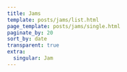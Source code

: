 ```yaml
---
title: Jams
template: posts/jams/list.html
page_template: posts/jams/single.html
paginate_by: 20
sort_by: date
transparent: true
extra:
  singular: Jam
---
```

